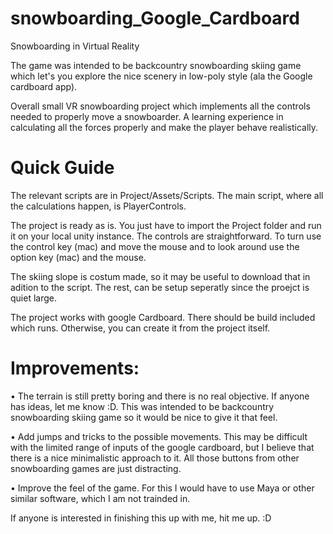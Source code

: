 # snowboarding_Google_Cardboard
Snowboarding in Virtual Reality 

The game was intended to be backcountry snowboarding skiing game which let's you explore the nice scenery in low-poly style (ala the Google cardboard app).

Overall small VR snowboarding project which implements all the controls needed to properly move a snowboarder. 
A learning experience in calculating all the forces properly and make the player behave realistically.

Quick Guide
==================================
The relevant scripts are in Project/Assets/Scripts. The main script, where all the calculations happen, is PlayerControls.

The project is ready as is. You just have to import the Project folder and run it on your local unity instance. The controls are straightforward. To turn use the control key (mac) and move the mouse and to look around use the option key (mac) and the mouse. 

The skiing slope is costum made, so it may be useful to download that in adition to the script. The rest, can be setup seperatly since the proejct is quiet large. 

The project works with google Cardboard. There should be build included which runs. Otherwise, you can create it from the project itself.

Improvements:
================================
• The terrain is still pretty boring and there is no real objective. If anyone has ideas, let me know :D. This was intended to be backcountry snowboarding skiing game so it would be nice to give it that feel.

• Add jumps and tricks to the possible movements. This may be difficult with the limited range of inputs of the google cardboard, but I believe that there is a nice minimalistic approach to it. All those buttons from other snowboarding games are just distracting.

• Improve the feel of the game. For this I would have to use Maya or other similar software, which I am not trainded in. 


If anyone is interested in finishing this up with me, hit me up. :D
